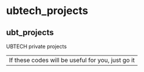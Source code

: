 
# ubtech_projects
## ubt_projects
UBTECH private projects
<table>
    <tr>
        <td>If these codes will be useful for you, just go it</td>
    </tr>
</table>

